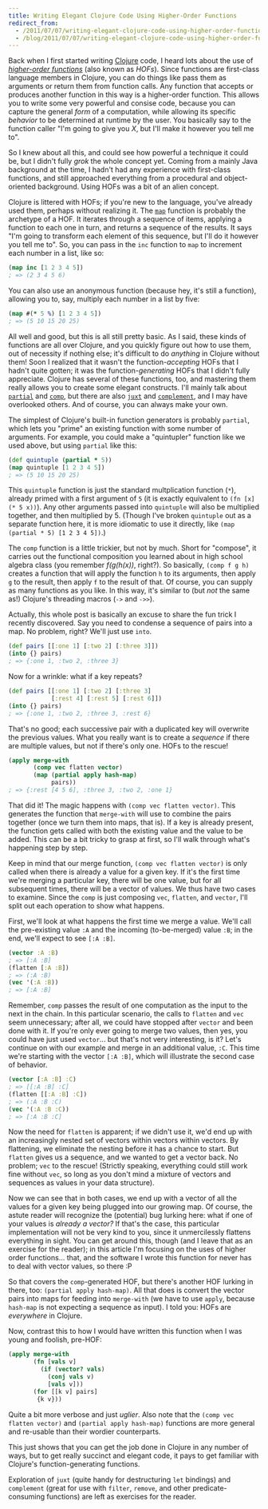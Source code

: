 ```yaml
---
title: Writing Elegant Clojure Code Using Higher-Order Functions
redirect_from:
  - /2011/07/07/writing-elegant-clojure-code-using-higher-order-functions.html
  - /blog/2011/07/07/writing-elegant-clojure-code-using-higher-order-functions/
---
```


Back when I first started writing [Clojure][clojure] code, I heard lots about the use of [_higher-order functions_][HOF] (also known as _HOFs_).  Since functions are first-class language members in Clojure, you can do things like pass them as arguments or return them from function calls.  Any function that accepts or produces another function in this way is a higher-order function.  This allows you to write some very powerful and consise code, because you can capture the general _form_ of a computation, while allowing its specific _behavior_ to be determined at runtime by the user.  You basically say to the function caller "I'm going to give you _X_, but I'll make it however you tell me to".

So I knew about all this, and could see how powerful a technique it could be, but I didn't fully _grok_ the whole concept yet.  Coming from a mainly Java background at the time, I hadn't had any experience with first-class functions, and still approached everything from a procedural and object-oriented background.  Using HOFs was a bit of an alien concept.

Clojure is littered with HOFs; if you're new to the language, you've already used them, perhaps without realizing it.  The [`map`][map] function is probably the archetype of a HOF.  It iterates through a sequence of items, applying a function to each one in turn, and returns a sequence of the results.  It says "I'm going to transform each element of this sequence, but I'll do it however you tell me to".  So, you can pass in the `inc` function to `map` to increment each number in a list, like so:

``` clojure
(map inc [1 2 3 4 5])
; => (2 3 4 5 6)
```

You can also use an anonymous function (because hey, it's still a function), allowing you to, say, multiply each number in a list by five:

``` clojure
(map #(* 5 %) [1 2 3 4 5])
; => (5 10 15 20 25)
```

All well and good, but this is all still pretty basic.  As I said, these kinds of functions are all over Clojure, and you quickly figure out how to use them, out of necessity if nothing else; it's difficult to do _anything_ in Clojure without them!  Soon I realized that it wasn't the function-_accepting_ HOFs that I hadn't quite gotten; it was the function-_generating_ HOFs that I didn't fully appreciate.  Clojure has several of these functions, too, and mastering them really allows you to create some elegant constructs.  I'll mainly talk about [`partial`][partial] and [`comp`][comp], but there are also [`juxt`][juxt] and [`complement`][complement], and I may have overlooked others.  And of course, you can always make your own.

The simplest of Clojure's built-in function generators is probably `partial`, which lets you "prime" an existing function with some number of arguments.  For example, you could make a "quintupler" function like we used above, but using `partial` like this:

``` clojure
(def quintuple (partial * 5))
(map quintuple [1 2 3 4 5])
; => (5 10 15 20 25)
```

This `quintuple` function is just the standard multplication function (`*`), already primed with a first argument of `5` (it is exactly equivalent to `(fn [x] (* 5 x))`).  Any other arguments passed into `quintuple` will also be multiplied together, and then multiplied by 5.  (Though I've broken `quintuple` out as a separate function here, it is more idiomatic to use it directly, like `(map (partial * 5) [1 2 3 4 5])`.)

The `comp` function is a little trickier, but not by much.  Short for "compose", it carries out the functional composition you learned about in high school algebra class (you remember _f(g(h(x))_, right?).  So basically, `(comp f g h)` creates a function that will apply the function `h` to its arguments, then apply `g` to the result, then apply `f` to the result of that.  Of course, you can supply as many functions as you like.  In this way, it's similar to (but _not_ the same as!) Clojure's threading macros (`->` and `->>`).

Actually, this whole post is basically an excuse to share the fun trick I recently discovered.  Say you need to condense a sequence of pairs into a map.  No problem, right?  We'll just use `into`.

``` clojure
(def pairs [[:one 1] [:two 2] [:three 3]])
(into {} pairs)
; => {:one 1, :two 2, :three 3}
```

Now for a wrinkle: what if a key repeats?

``` clojure
(def pairs [[:one 1] [:two 2] [:three 3]
            [:rest 4] [:rest 5] [:rest 6]])
(into {} pairs)
; => {:one 1, :two 2, :three 3, :rest 6}
```

That's no good; each successive pair with a duplicated key will overwrite the previous values.  What you really want is to create a _sequence_ if there are multiple values, but not if there's only one.  HOFs to the rescue!

``` clojure
(apply merge-with
       (comp vec flatten vector)
       (map (partial apply hash-map)
            pairs))
; => {:rest [4 5 6], :three 3, :two 2, :one 1}
```

That did it!  The magic happens with `(comp vec flatten vector)`.  This generates  the function that `merge-with` will use to combine the pairs together (once we turn them into maps, that is).  If a key is already present, the function gets called with both the existing value and the value to be added.  This can be a bit tricky to grasp at first, so I'll walk through what's happening step by step.

Keep in mind that our merge function, `(comp vec flatten vector)` is only called when there is already a value for a given key.  If it's the first time we're merging a particular key, there will be one value, but for all subsequent times, there will be a vector of values.  We thus have two cases to examine.  Since the `comp` is just composing `vec`, `flatten`, and `vector`, I'll split out each operation to show what happens.

First, we'll look at what happens the first time we merge a value.  We'll call the pre-existing value `:A` and the incoming (to-be-merged) value `:B`; in the end, we'll expect to see `[:A :B]`.

``` clojure
(vector :A :B)
; => [:A :B]
(flatten [:A :B])
; => (:A :B)
(vec '(:A :B))
; => [:A :B]
```

Remember, `comp` passes the result of one computation as the input to the next in the chain.  In this particular scenario, the calls to `flatten` and `vec` seem unnecessary; after all, we could have stopped after `vector` and been done with it.  If you're only ever going to merge two values, then yes, you could have just used `vector`...  but that's not very interesting, is it?  Let's continue on with our example and merge in an additional value, `:C`.  This time we're starting with the vector `[:A :B]`, which will illustrate the second case of behavior.

``` clojure
(vector [:A :B] :C)
; => [[:A :B] :C]
(flatten [[:A :B] :C])
; => (:A :B :C)
(vec '(:A :B :C))
; => [:A :B :C]
```

Now the need for `flatten` is apparent; if we didn't use it, we'd end up with an increasingly nested set of vectors within vectors within vectors.  By flattening, we eliminate the nesting before it has a chance to start.  But `flatten` gives us a sequence, and we wanted to get a vector back.  No problem; `vec` to the rescue!  (Strictly speaking, everything could still work fine without `vec`, so long as you don't mind a mixture of vectors and sequences as values in your data structure).

Now we can see that in both cases, we end up with a vector of all the values for a given key being plugged into our growing map.  Of course, the astute reader will recognize the (potential) bug lurking here: what if one of your values is _already a vector?_  If that's the case, this particular implementation will not be very kind to you, since it unmercilessly flattens everything in sight.  You can get around this, though (and I leave that as an exercise for the reader); in this article I'm focusing on the uses of higher order functions... that, and the software I wrote this function for never has to deal with vector values, so there :P

So that covers the `comp`-generated HOF, but there's another HOF lurking in there, too: `(partial apply hash-map)`.  All that does is convert the vector pairs into maps for feeding into `merge-with` (we have to use `apply`, because `hash-map` is not expecting a sequence as input).  I told you: HOFs are _everywhere_ in Clojure.

Now, contrast this to how I would have written this function when I was young and foolish, pre-HOF:

``` clojure
(apply merge-with
       (fn [vals v]
         (if (vector? vals)
           (conj vals v)
           [vals v]))
       (for [[k v] pairs]
        {k v}))
```

Quite a bit more verbose and just _uglier_.  Also note that the `(comp vec flatten vector)` and `(partial apply hash-map)` functions are more general and re-usable than their wordier counterparts.

This just shows that you can get the job done in Clojure in any number of ways, but to get really succinct and elegant code, it pays to get familiar with Clojure's function-generating functions.

Exploration of `juxt` (quite handy for destructuring `let` bindings) and `complement` (great for use with `filter`, `remove`, and other predicate-consuming functions) are left as exercises for the reader.

[clojure]:http://www.clojure.org
[HOF]:http://en.wikipedia.org/wiki/Higher-order_function
[map]:http://clojure.github.com/clojure/clojure.core-api.html#clojure.core/map
[comp]:http://clojure.github.com/clojure/clojure.core-api.html#clojure.core/comp
[partial]:http://clojure.github.com/clojure/clojure.core-api.html#clojure.core/partial
[juxt]:http://clojure.github.com/clojure/clojure.core-api.html#clojure.core/juxt
[complement]:http://clojure.github.com/clojure/clojure.core-api.html#clojure.core/complement
